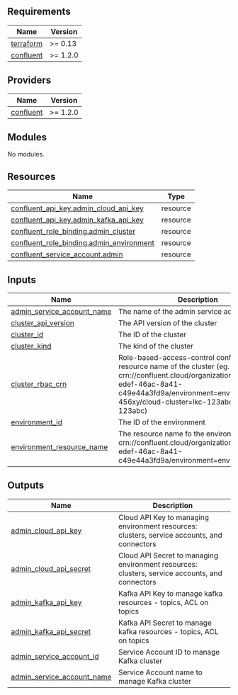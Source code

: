 <!-- BEGIN_TF_DOCS -->
## Requirements

| Name | Version |
|------|---------|
| <a name="requirement_terraform"></a> [terraform](#requirement\_terraform) | >= 0.13 |
| <a name="requirement_confluent"></a> [confluent](#requirement\_confluent) | >= 1.2.0 |

## Providers

| Name | Version |
|------|---------|
| <a name="provider_confluent"></a> [confluent](#provider\_confluent) | >= 1.2.0 |

## Modules

No modules.

## Resources

| Name | Type |
|------|------|
| [confluent_api_key.admin_cloud_api_key](https://registry.terraform.io/providers/confluentinc/confluent/latest/docs/resources/api_key) | resource |
| [confluent_api_key.admin_kafka_api_key](https://registry.terraform.io/providers/confluentinc/confluent/latest/docs/resources/api_key) | resource |
| [confluent_role_binding.admin_cluster](https://registry.terraform.io/providers/confluentinc/confluent/latest/docs/resources/role_binding) | resource |
| [confluent_role_binding.admin_environment](https://registry.terraform.io/providers/confluentinc/confluent/latest/docs/resources/role_binding) | resource |
| [confluent_service_account.admin](https://registry.terraform.io/providers/confluentinc/confluent/latest/docs/resources/service_account) | resource |

## Inputs

| Name | Description | Type | Default | Required |
|------|-------------|------|---------|:--------:|
| <a name="input_admin_service_account_name"></a> [admin\_service\_account\_name](#input\_admin\_service\_account\_name) | The name of the admin service account | `string` | n/a | yes |
| <a name="input_cluster_api_version"></a> [cluster\_api\_version](#input\_cluster\_api\_version) | The API version of the cluster | `string` | n/a | yes |
| <a name="input_cluster_id"></a> [cluster\_id](#input\_cluster\_id) | The ID of the cluster | `string` | n/a | yes |
| <a name="input_cluster_kind"></a> [cluster\_kind](#input\_cluster\_kind) | The kind of the cluster | `string` | n/a | yes |
| <a name="input_cluster_rbac_crn"></a> [cluster\_rbac\_crn](#input\_cluster\_rbac\_crn) | Role-based-access-control confluent resource name of the cluster (eg. crn://confluent.cloud/organization=9bb441c4-edef-46ac-8a41-c49e44a3fd9a/environment=env-456xy/cloud-cluster=lkc-123abc/kafka=lkc-123abc) | `string` | n/a | yes |
| <a name="input_environment_id"></a> [environment\_id](#input\_environment\_id) | The ID of the environment | `string` | n/a | yes |
| <a name="input_environment_resource_name"></a> [environment\_resource\_name](#input\_environment\_resource\_name) | The resource name fo the environment (eg. 	crn://confluent.cloud/organization=9bb441c4-edef-46ac-8a41-c49e44a3fd9a/environment=env=456xy) | `string` | n/a | yes |

## Outputs

| Name | Description |
|------|-------------|
| <a name="output_admin_cloud_api_key"></a> [admin\_cloud\_api\_key](#output\_admin\_cloud\_api\_key) | Cloud API Key to managing environment resources: clusters, service accounts, and connectors |
| <a name="output_admin_cloud_api_secret"></a> [admin\_cloud\_api\_secret](#output\_admin\_cloud\_api\_secret) | Cloud API Secret to managing environment resources: clusters, service accounts, and connectors |
| <a name="output_admin_kafka_api_key"></a> [admin\_kafka\_api\_key](#output\_admin\_kafka\_api\_key) | Kafka API Key to manage kafka resources - topics, ACL on topics |
| <a name="output_admin_kafka_api_secret"></a> [admin\_kafka\_api\_secret](#output\_admin\_kafka\_api\_secret) | Kafka API Secret to manage kafka resources - topics, ACL on topics |
| <a name="output_admin_service_account_id"></a> [admin\_service\_account\_id](#output\_admin\_service\_account\_id) | Service Account ID to manage Kafka cluster |
| <a name="output_admin_service_account_name"></a> [admin\_service\_account\_name](#output\_admin\_service\_account\_name) | Service Account name to manage Kafka cluster |
<!-- END_TF_DOCS -->
